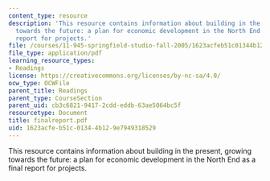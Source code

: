 ```yaml
---
content_type: resource
description: 'This resource contains information about building in the present, growing
  towards the future: a plan for economic development in the North End as a final
  report for projects.'
file: /courses/11-945-springfield-studio-fall-2005/1623acfeb51c01344b129e7949318529_finalreport.pdf
file_type: application/pdf
learning_resource_types:
- Readings
license: https://creativecommons.org/licenses/by-nc-sa/4.0/
ocw_type: OCWFile
parent_title: Readings
parent_type: CourseSection
parent_uid: cb3c6821-9417-2cdd-eddb-63ae5064bc5f
resourcetype: Document
title: finalreport.pdf
uid: 1623acfe-b51c-0134-4b12-9e7949318529
---
```

This resource contains information about building in the present, growing towards the future: a plan for economic development in the North End as a final report for projects.